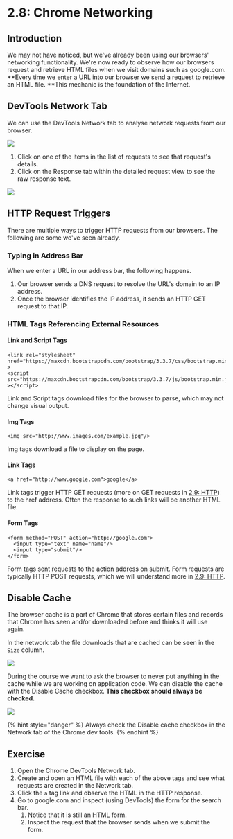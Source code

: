 # 2.8: Chrome Networking

## Introduction

We may not have noticed, but we've already been using our browsers' networking functionality. We're now ready to observe how our browsers request and retrieve HTML files when we visit domains such as google.com. \*\*Every time we enter a URL into our browser we send a request to retrieve an HTML file. \*\*This mechanic is the foundation of the Internet.

## DevTools Network Tab

We can use the DevTools Network tab to analyse network requests from our browser.

![](<../../../.gitbook/assets/spaces\_-MHpn6\_lq7F3sPVKqyNy\_uploads\_git-blob-31bd10381647af31231c90655b3b840d1a66c1b2\_Screen Shot 2020-10-29 at 2.38.10 PM.png>)

1. Click on one of the items in the list of requests to see that request's details.
2. Click on the Response tab within the detailed request view to see the raw response text.

![](<../../../.gitbook/assets/spaces\_-MHpn6\_lq7F3sPVKqyNy\_uploads\_git-blob-64e8aadca3e92066e206cd67850c62ffd757afd3\_Screen Shot 2020-10-29 at 2.38.17 PM.png>)

## HTTP Request Triggers

There are multiple ways to trigger HTTP requests from our browsers. The following are some we've seen already.

### Typing in Address Bar

When we enter a URL in our address bar, the following happens.

1. Our browser sends a DNS request to resolve the URL's domain to an IP address.
2. Once the browser identifies the IP address, it sends an HTTP GET request to that IP.

### HTML Tags Referencing External Resources

#### Link and Script Tags

```markup
<link rel="stylesheet" href="https://maxcdn.bootstrapcdn.com/bootstrap/3.3.7/css/bootstrap.min.css" >
<script src="https://maxcdn.bootstrapcdn.com/bootstrap/3.3.7/js/bootstrap.min.js" ></script>
```

Link and Script tags download files for the browser to parse, which may not change visual output.

#### Img Tags

```markup
<img src="http://www.images.com/example.jpg"/>
```

Img tags download a file to display on the page.

#### Link Tags

```markup
<a href="http://www.google.com">google</a>
```

Link tags trigger HTTP GET requests (more on GET requests in [2.9: HTTP](../../../Module1/day14/preclass/2.9-http.md)) to the href address. Often the response to such links will be another HTML file.

#### Form Tags

```markup
<form method="POST" action="http://google.com">
  <input type="text" name="name"/>
  <input type="submit"/>
</form>
```

Form tags sent requests to the action address on submit. Form requests are typically HTTP POST requests, which we will understand more in [2.9: HTTP](../../../Module1/day14/preclass/2.9-http.md).

## Disable Cache

The browser cache is a part of Chrome that stores certain files and records that Chrome has seen and/or downloaded before and thinks it will use again.

In the network tab the file downloads that are cached can be seen in the `Size` column.

![](../../../.gitbook/assets/spaces\_-MHpn6\_lq7F3sPVKqyNy\_uploads\_git-blob-7b66cfef8e6f35c39ed86b4e63b4b81f08fc0893\_size-cache.png)

During the course we want to ask the browser to never put anything in the cache while we are working on application code. We can disable the cache with the Disable Cache checkbox. **This checkbox should always be checked.**

![](../../../.gitbook/assets/spaces\_-MHpn6\_lq7F3sPVKqyNy\_uploads\_git-blob-83e7066138f583d49d2ad17d87688e96f6682a6e\_disable-cache.png)

{% hint style="danger" %}
Always check the Disable cache checkbox in the Network tab of the Chrome dev tools.
{% endhint %}

## Exercise

1. Open the Chrome DevTools Network tab.
2. Create and open an HTML file with each of the above tags and see what requests are created in the Network tab.
3. Click the `a` tag link and observe the HTML in the HTTP response.
4. Go to google.com and inspect (using DevTools) the form for the search bar.
   1. Notice that it is still an HTML form.
   2. Inspect the request that the browser sends when we submit the form.
